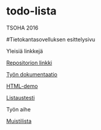 # todo-lista
TSOHA 2016

#Tietokantasovelluksen esittelysivu

Yleisiä linkkejä

[Repositorion linkki](https://github.com/ilarinie/todo-lista/)

[Työn dokumentaatio](https://github.com/ilarinie/todo-lista/blob/master/docs/dokumentaatio.pdf)

[HTML-demo](http://t-niil.users.cs.helsinki.fi/todo-lista/html-demo/index.html)

[Listaustesti](http://t-cstunnus.users.cs.helsinki.fi/todo-lista/Listaustesti)

Työn aihe

[Muistilista](https://advancedkittenry.github.io/suunnittelu_ja_tyoymparisto/aiheet/Muistilista.html)

